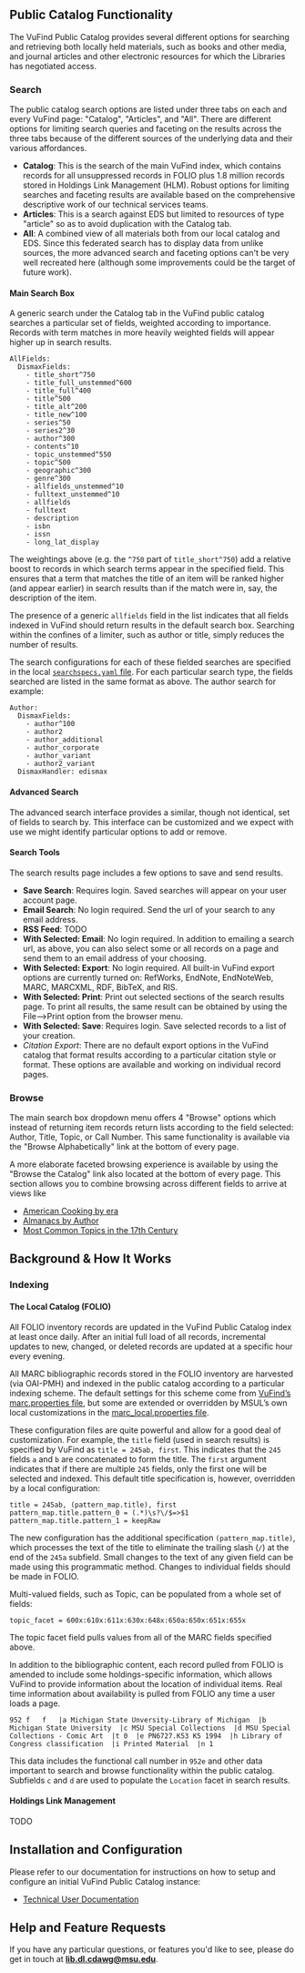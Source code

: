 ## Public Catalog Functionality

The VuFind Public Catalog provides several different options for searching and retrieving both locally held materials, such as books and other media, and journal articles and other electronic resources for which the Libraries has negotiated access. 

### Search

The public catalog search options are listed under three tabs on each and every VuFind page: "Catalog", "Articles", and "All". There are different options for limiting search queries and faceting on the results across the three tabs because of the different sources of the underlying data and their various affordances.

* **Catalog**: This is the search of the main VuFind index, which contains records for all unsuppressed records in FOLIO plus 1.8 million records stored in Holdings Link Management (HLM). Robust options for limiting searches and faceting results are available based on the comprehensive descriptive work of our technical services teams.
* **Articles**: This is a search against EDS but limited to resources of type "article" so as to avoid duplication with the Catalog tab.
* **All**: A combined view of all materials both from our local catalog and EDS. Since this federated search has to display data from unlike sources, the more advanced search and faceting options can't be very well recreated here (although some improvements could be the target of future work).

#### Main Search Box

A generic search under the Catalog tab in the VuFind public catalog searches a particular set of fields, weighted according to importance. Records with term matches in more heavily weighted fields will appear higher up in search results.

```
AllFields:
  DismaxFields:
    - title_short^750
    - title_full_unstemmed^600
    - title_full^400
    - title^500
    - title_alt^200
    - title_new^100
    - series^50
    - series2^30
    - author^300
    - contents^10
    - topic_unstemmed^550
    - topic^500
    - geographic^300
    - genre^300
    - allfields_unstemmed^10
    - fulltext_unstemmed^10
    - allfields
    - fulltext
    - description
    - isbn
    - issn
    - long_lat_display
```
The weightings above (e.g. the `^750` part of `title_short^750`) add a relative boost to records in which search terms appear in the specified field. This ensures that a term that matches the title of an item will be ranked higher (and appear earlier) in search results than if the match were in, say, the description of the item.

The presence of a generic `allfields` field in the list indicates that all fields indexed in VuFind should return results in the default search box. Searching within the confines of a limiter, such as author or title, simply reduces the number of results.

The search configurations for each of these fielded searches are specified in the local [`searchspecs.yaml` file](https://gitlab.msu.edu/msu-libraries/devops/catalog/-/blob/main/vufind/local/config/vufind/searchspecs.yaml). For each particular search type, the fields searched are listed in the same format as above. The author search for example:

```
Author:
  DismaxFields:
    - author^100
    - author2
    - author_additional
    - author_corporate
    - author_variant
    - author2_variant
  DismaxHandler: edismax
```

#### Advanced Search

The advanced search interface provides a similar, though not identical, set of fields to search by. This interface can be customized and we expect with use we might identify particular options to add or remove.

#### Search Tools

The search results page includes a few options to save and send results.

* **Save Search**: Requires login. Saved searches will appear on your user account page.
* **Email Search**: No login required. Send the url of your search to any email address.
* **RSS Feed**: TODO
* **With Selected: Email**: No login required. In addition to emailing a search url, as above, you can also select some or all records on a page and send them to an email address of your choosing.
* **With Selected: Export**: No login required. All built-in VuFind export options are currently turned on: RefWorks, EndNote, EndNoteWeb, MARC, MARCXML, RDF, BibTeX, and RIS. 
* **With Selected: Print**: Print out selected sections of the search results page. To print all results, the same result can be obtained by using the File-->Print option from the browser menu.
* **With Selected: Save**: Requires login. Save selected records to a list of your creation.
* *Citation Export*: There are no default export options in the VuFind catalog that format results according to a particular citation style or format. These options are available and working on individual record pages.

### Browse

The main search box dropdown menu offers 4 "Browse" options which instead of returning item records return lists according to the field selected: Author, Title, Topic, or Call Number. This same functionality is available via the "Browse Alphabetically" link at the bottom of every page.

A more elaborate faceted browsing experience is available by using the "Browse the Catalog" link also located at the bottom of every page. This section allows you to combine browsing across different fields to arrive at views like
* [American Cooking by era](https://catalog-beta.lib.msu.edu/vufind/Browse/Era?findby=topic&category=&query=%22Cooking%2C+American%22&query_field=topic_facet&facet_field=era_facet)
* [Almanacs by Author](https://catalog-beta.lib.msu.edu/vufind/Browse/Author?findby=genre&category=&query=%22Almanacs%22&query_field=genre_facet&facet_field=author_facet)
* [Most Common Topics in the 17th Century](https://catalog-beta.lib.msu.edu/vufind/Browse/Topic?findby=era&category=&query=%2217th+century%22&query_field=era_facet&facet_field=topic_facet)
 

## Background & How It Works

### Indexing

#### The Local Catalog (FOLIO)

All FOLIO inventory records are updated in the VuFind Public Catalog index at least once daily. After an initial full load of all records, incremental updates to new, changed, or deleted records are updated at a specific hour every evening.
 
All MARC bibliographic records stored in the FOLIO inventory are harvested (via OAI-PMH) and indexed in the public catalog according to a particular indexing scheme. The default settings for this scheme come from [VuFind’s marc.properties file](https://github.com/vufind-org/vufind/blob/release-8.1/import/marc.properties), but some are extended or overridden by MSUL’s own local customizations in the [marc_local.properties file](https://gitlab.msu.edu/msu-libraries/devops/catalog/-/blob/main/vufind/local/import/marc_local.properties). 

These configuration files are quite powerful and allow for a good deal of customization. For example, the `title` field (used in search results) is specified by VuFind as `title = 245ab, first`. This indicates that the `245` fields `a` and `b` are concatenated to form the title. The `first` argument indicates that if there are multiple `245` fields, only the first one will be selected and indexed. This default title specification is, however, overridden by a local configuration:

```
title = 245ab, (pattern_map.title), first
pattern_map.title.pattern_0 = (.*)\s?\/$=>$1
pattern_map.title.pattern_1 = keepRaw
```

The new configuration has the additional specification `(pattern_map.title)`, which processes the text of the title to eliminate the trailing slash (`/`) at the end of the `245a` subfield. Small changes to the text of any given field can be made using this programmatic method. Changes to individual fields should be made in FOLIO.

Multi-valued fields, such as Topic, can be populated from a whole set of fields:
```
topic_facet = 600x:610x:611x:630x:648x:650a:650x:651x:655x
```
The topic facet field pulls values from all of the MARC fields specified above. 

In addition to the bibliographic content, each record pulled from FOLIO is amended to include some holdings-specific information, which allows VuFind to provide information about the location of individual items. Real time information about availability is pulled from FOLIO any time a user loads a page.
```
952 f   f   |a Michigan State Unversity-Library of Michigan  |b Michigan State University  |c MSU Special Collections  |d MSU Special Collections - Comic Art  |t 0  |e PN6727.K53 K5 1994  |h Library of Congress classification  |i Printed Material  |n 1 
```
This data includes the functional call number in `952e` and other data important to search and browse functionality within the public catalog. Subfields `c` and `d` are used to populate the `Location` facet in search results.


#### Holdings Link Management

TODO



## Installation and Configuration

Please refer to our documentation for instructions on how to setup and configure an initial
VuFind Public Catalog instance:

* [Technical User Documentation](https://msu-libraries.github.io/catalog/)

## Help and Feature Requests

If you have any particular questions, or features you'd like to see, please do get in touch at **lib.dl.cdawg@msu.edu**.
